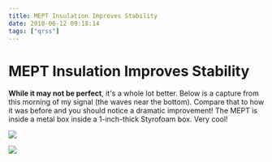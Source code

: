 ```yaml
---
title: MEPT Insulation Improves Stability
date: 2010-06-12 09:18:14
tags: ["qrss"]
---
```


# MEPT Insulation Improves Stability

__While it may not be perfect__, it's a whole lot better. Below is a capture from this morning of my signal (the waves near the bottom). Compare that to how it was before and you should notice a dramatic improvement! The MEPT is inside a metal box inside a 1-inch-thick Styrofoam box. Very cool!

<div class="text-center img-border">

![](https://swharden.com/static/2010/06/12/stable.jpg)

</div>

<div class="text-center img-border">

[![](https://swharden.com/static/2010/06/12/assembled-squished_thumb.jpg)](https://swharden.com/static/2010/06/12/assembled-squished.jpg)

</div>

